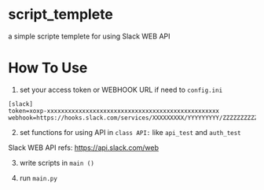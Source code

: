 # script_templete

a simple scripte templete for using Slack WEB API

# How To Use

1. set your access token or WEBHOOK URL if need to `config.ini`

```
[slack]
token=xoxp-xxxxxxxxxxxxxxxxxxxxxxxxxxxxxxxxxxxxxxxxxxxxxxxxx
webhook=https://hooks.slack.com/services/XXXXXXXXX/YYYYYYYYY/ZZZZZZZZZZZZZZZZZZZZZZZZ
```

2. set functions for using API in `class API:` like `api_test` and `auth_test`

Slack WEB API refs: https://api.slack.com/web  

3. write scripts in `main ()`

4. run `main.py`